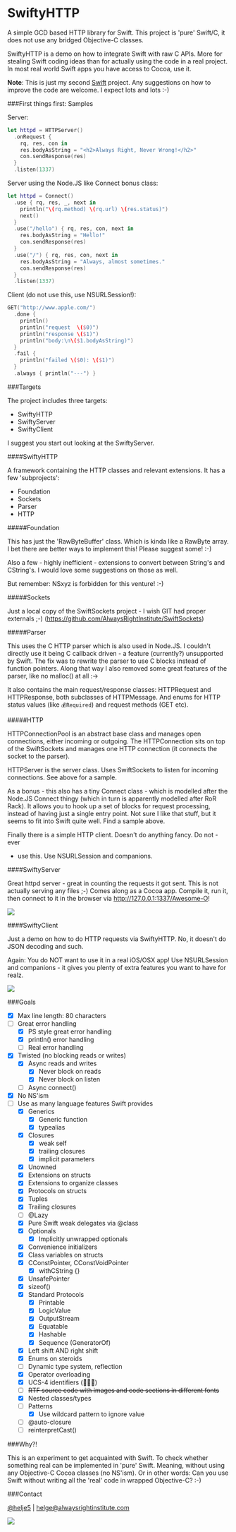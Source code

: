 SwiftyHTTP
==========

A simple GCD based HTTP library for Swift. This project is 'pure' Swift/C,
it does not use any bridged Objective-C classes.

SwiftyHTTP is a demo on how to integrate Swift with raw C APIs. More
for stealing Swift coding ideas than for actually using the code in a real
project. In most real world Swift apps you have access to Cocoa, use it.

**Note**: This is just my second [Swift](https://developer.apple.com/swift/)
project. Any suggestions on how to improve the code are welcome. I expect
lots and lots :-)

###First things first: Samples

Server:
```Swift
let httpd = HTTPServer()
  .onRequest {
    rq, res, con in
    res.bodyAsString = "<h2>Always Right, Never Wrong!</h2>"
    con.sendResponse(res)
  }
  .listen(1337)
```

Server using the Node.JS like Connect bonus class:
```Swift
let httpd = Connect()
  .use { rq, res, _, next in
    println("\(rq.method) \(rq.url) \(res.status)")
    next()
  }
  .use("/hello") { rq, res, con, next in
    res.bodyAsString = "Hello!"
    con.sendResponse(res)
  }
  .use("/") { rq, res, con, next in
    res.bodyAsString = "Always, almost sometimes."
    con.sendResponse(res)
  }
  .listen(1337)
```

Client (do not use this, use NSURLSession!):
```Swift
GET("http://www.apple.com/")
  .done {
    println()
    println("request  \($0)")
    println("response \($1)")
    println("body:\n\($1.bodyAsString)")
  }
  .fail {
    println("failed \($0): \($1)")
  }
  .always { println("---") }
```


###Targets

The project includes three targets:
- SwiftyHTTP
- SwiftyServer
- SwiftyClient

I suggest you start out looking at the SwiftyServer.

####SwiftyHTTP

A framework containing the HTTP classes and relevant extensions. It has a few
'subprojects':
- Foundation
- Sockets
- Parser
- HTTP

#####Foundation

This has just the 'RawByteBuffer' class. Which is kinda like a RawByte array.
I bet there are better ways to implement this! Please suggest some! :-)

Also a few - highly inefficient - extensions to convert between String's and
CString's. I would love some suggestions on those as well.

But remember: NSxyz is forbidden for this venture! :-)

#####Sockets

Just a local copy of the SwiftSockets project - I wish GIT had proper externals
;-) (https://github.com/AlwaysRightInstitute/SwiftSockets)

#####Parser

This uses the C HTTP parser which is also used in Node.JS. I couldn't
directly use it being C callback driven - a feature (currently?)
unsupported by Swift.
The fix was to rewrite the parser to use C blocks instead of function pointers.
Along that way I also removed some great features of the parser, like no
malloc() at all :->

It also contains the main request/response classes: HTTPRequest and
HTTPResponse, both subclasses of HTTPMessage.
And enums for HTTP status values (like `💰Required`) and request methods (GET
etc).

#####HTTP

HTTPConnectionPool is an abstract base class and manages open connections,
either incoming or outgoing. The HTTPConnection sits on top of the SwiftSockets
and manages one HTTP connection (it connects the socket to the parser).

HTTPServer is the server class. Uses SwiftSockets to listen for incoming
connections. See above for a sample.

As a bonus - this also has a tiny Connect class - which is modelled after the
Node.JS Connect thingy (which in turn is apparently modelled after RoR Rack).
It allows you to hook up a set of blocks for request processing, instead of
having just a single entry point.
Not sure I like that stuff, but it seems to fit into Swift quite well.
Find a sample above.

Finally there is a simple HTTP client. Doesn't do anything fancy. Do not - ever
- use this. Use NSURLSession and companions.

####SwiftyServer

Great httpd server - great in counting the requests it got sent. This is not
actually serving any files ;-) Comes along as a Cocoa app. Compile it, run it,
then connect to it in the browser via http://127.0.0.1:1337/Awesome-O!

![](http://i.imgur.com/4ShGZXS.png)

####SwiftyClient

Just a demo on how to do HTTP requests via SwiftyHTTP. No, it doesn't do JSON
decoding and such.

Again: You do NOT want to use it in a real iOS/OSX app! Use NSURLSession and
companions - it gives you plenty of extra features you want to have for realz.

![](http://i.imgur.com/ny0PSKH.png)

###Goals

- [x] Max line length: 80 characters
- [ ] Great error handling
  - [x] PS style great error handling
  - [x] println() error handling
  - [ ] Real error handling
- [x] Twisted (no blocking reads or writes)
  - [x] Async reads and writes
    - [x] Never block on reads
    - [x] Never block on listen
  - [ ] Async connect()
- [x] No NS'ism
- [ ] Use as many language features Swift provides
  - [x] Generics
    - [x] Generic function
    - [x] typealias
  - [x] Closures
    - [x] weak self
    - [x] trailing closures
    - [x] implicit parameters
  - [x] Unowned
  - [x] Extensions on structs
  - [x] Extensions to organize classes
  - [x] Protocols on structs
  - [x] Tuples
  - [x] Trailing closures
  - [ ] @Lazy
  - [x] Pure Swift weak delegates via @class
  - [x] Optionals
    - [x] Implicitly unwrapped optionals
  - [x] Convenience initializers
  - [x] Class variables on structs
  - [x] CConstPointer, CConstVoidPointer
    - [x] withCString {}
  - [x] UnsafePointer
  - [x] sizeof()
  - [x] Standard Protocols
    - [x] Printable
    - [x] LogicValue
    - [x] OutputStream
    - [x] Equatable
    - [x] Hashable
    - [x] Sequence (GeneratorOf<T>)
  - [x] Left shift AND right shift
  - [x] Enums on steroids
  - [ ] Dynamic type system, reflection
  - [x] Operator overloading
  - [x] UCS-4 identifiers (🐔🐔🐔)
  - [ ] ~~RTF source code with images and code sections in different fonts~~
  - [x] Nested classes/types
  - [ ] Patterns
    - [x] Use wildcard pattern to ignore value
  - [ ] @auto-closure
  - [ ] reinterpretCast()

###Why?!

This is an experiment to get acquainted with Swift. To check whether something
real can be implemented in 'pure' Swift. Meaning, without using any Objective-C
Cocoa classes (no NS'ism).
Or in other words: Can you use Swift without writing all the 'real' code in
wrapped Objective-C? :-)

###Contact

[@helje5](http://twitter.com/helje5) | helge@alwaysrightinstitute.com

![](http://www.alwaysrightinstitute.com/ARI.png)

